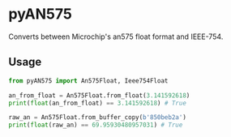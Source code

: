 # pyAN575

Converts between Microchip's an575 float format and IEEE-754.


## Usage
```python
from pyAN575 import An575Float, Ieee754Float

an_from_float = An575Float.from_float(3.141592618)
print(float(an_from_float) == 3.141592618) # True

raw_an = An575Float.from_buffer_copy(b'850beb2a')
print(float(raw_an) == 69.95930480957031) # True
```

